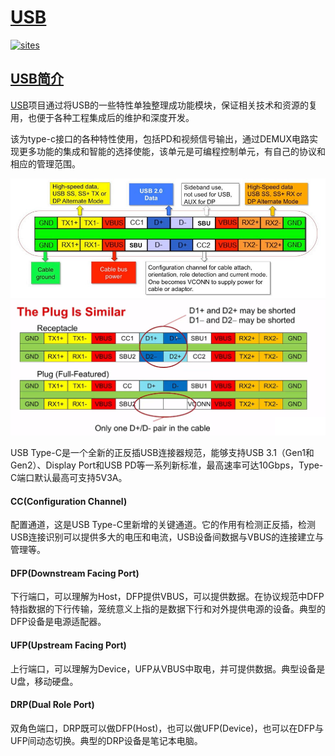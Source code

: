 ﻿# [USB](https://github.com/Qful/USB)

[![sites](http://182.61.61.133/link/resources/Qful.png)](http://www.Qful.net)
## [USB简介](https://github.com/Qful/USB)

[USB](https://github.com/Qful/USB)项目通过将USB的一些特性单独整理成功能模块，保证相关技术和资源的复用，也便于各种工程集成后的维护和深度开发。

该为type-c接口的各种特性使用，包括PD和视频信号输出，通过DEMUX电路实现更多功能的集成和智能的选择使能，该单元是可编程控制单元，有自己的协议和相应的管理范围。

[![sites](docs/1.png)](http://www.Qful.net)
[![sites](docs/2.png)](http://www.Qful.net)

USB Type-C是一个全新的正反插USB连接器规范，能够支持USB 3.1（Gen1和Gen2）、Display Port和USB PD等一系列新标准，最高速率可达10Gbps，Type-C端口默认最高可支持5V3A。

#### CC(Configuration Channel)

配置通道，这是USB Type-C里新增的关键通道。它的作用有检测正反插，检测USB连接识别可以提供多大的电压和电流，USB设备间数据与VBUS的连接建立与管理等。

#### DFP(Downstream Facing Port)

下行端口，可以理解为Host，DFP提供VBUS，可以提供数据。在协议规范中DFP特指数据的下行传输，笼统意义上指的是数据下行和对外提供电源的设备。典型的DFP设备是电源适配器。

#### UFP(Upstream Facing Port)

上行端口，可以理解为Device，UFP从VBUS中取电，并可提供数据。典型设备是U盘，移动硬盘。

#### DRP(Dual Role Port)

双角色端口，DRP既可以做DFP(Host)，也可以做UFP(Device)，也可以在DFP与UFP间动态切换。典型的DRP设备是笔记本电脑。
